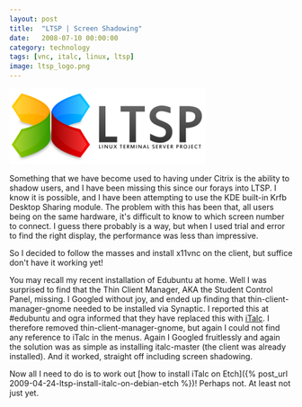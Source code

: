 ```yaml
---
layout: post
title:  "LTSP | Screen Shadowing"
date:   2008-07-10 00:00:00
category: technology
tags: [vnc, italc, linux, ltsp]
image: ltsp_logo.png
---
```


<img src="/assets/ltsp_logo.png" class="image-right" alt="LTSP">

Something that we have become used to having under Citrix is the ability to shadow users, and I have been missing this since our forays into LTSP.  I know it is possible, and I have been attempting to use the KDE built-in Krfb Desktop Sharing module.  The problem with this has been that, all users being on the same hardware, it's difficult to know to which screen number to connect.  I guess there probably is a way, but when I used trial and error to find the right display, the performance was less than impressive.

<!--more-->

So I decided to follow the masses and install x11vnc on the client, but suffice don't have it working yet!

You may recall my recent installation of Edubuntu at home.  Well I was surprised to find that the Thin Client Manager, AKA the Student Control Panel, missing.  I Googled without joy, and ended up finding that thin-client-manager-gnome needed to be installed via Synaptic.  I reported this at #edubuntu and ogra informed that they have replaced this with [iTalc](http://italc.sourceforge.net/).  I therefore removed thin-client-manager-gnome, but again I could not find any reference to iTalc in the menus.  Again I Googled fruitlessly and again the solution was as simple as installing italc-master (the client was already installed).  And it worked, straight off including screen shadowing.

Now all I need to do is to work out [how to install iTalc on Etch]({% post_url 2009-04-24-ltsp-install-italc-on-debian-etch %})!  Perhaps not.  At least not just yet.





